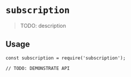 # `subscription`

> TODO: description

## Usage

```
const subscription = require('subscription');

// TODO: DEMONSTRATE API
```
